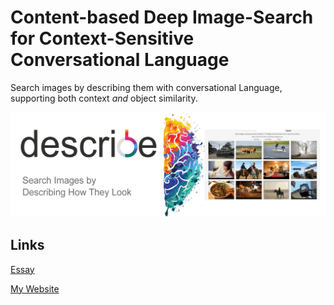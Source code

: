 # Content-based Deep Image-Search for Context-Sensitive Conversational Language


Search images by describing them with conversational Language, supporting both context _and_ object similarity.


<img src="./demos/test.gif" alt="drawing"/>

## Links

[Essay](#)

[My Website](https://frederikgram.github.io/)
